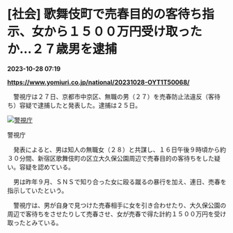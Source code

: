 # [社会] 歌舞伎町で売春目的の客待ち指示、女から１５００万円受け取ったか…２７歳男を逮捕

**2023-10-28 07:19**

**https://www.yomiuri.co.jp/national/20231028-OYT1T50068/**

　警視庁は２７日、京都市中京区、無職の男（２７）を売春防止法違反（客待ち）容疑で逮捕したと発表した。逮捕は２５日。

[![警視庁](https://www.yomiuri.co.jp/media/2023/10/20231028-OYT1I50047-1.jpg)](https://www.yomiuri.co.jp/pluralphoto/20231028-OYT1I50047/)

警視庁

　発表によると、男は知人の無職女（２８）と共謀し、１６日午後９時頃から約３０分間、新宿区歌舞伎町の区立大久保公園周辺で売春目的の客待ちをした疑い。容疑を認めている。

　男は昨年９月、ＳＮＳで知り合った女に殴る蹴るの暴行を加え、連日、売春を指示していたという。

　警視庁は、男が自身で見つけた売春相手に女を引き合わせたり、大久保公園の周辺で客待ちをさせたりして売春させ、女が売春で得た計約１５００万円を受け取ったとみている。